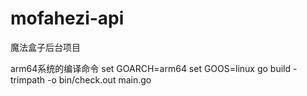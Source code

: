# mofahezi-api
魔法盒子后台项目

arm64系统的编译命令
set GOARCH=arm64
set GOOS=linux
go build -trimpath -o bin/check.out main.go

